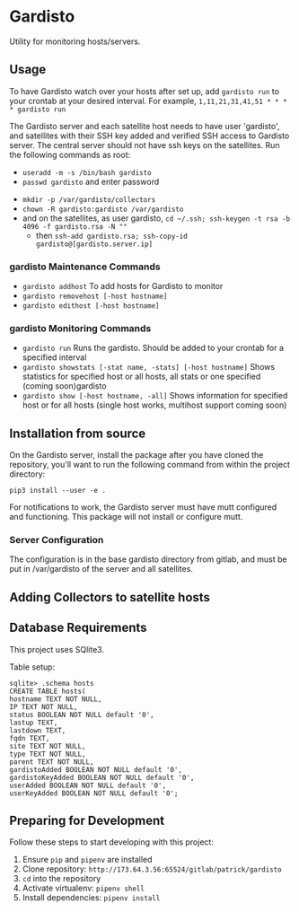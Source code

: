 Gardisto
======

Utility for monitoring hosts/servers.

## Usage

To have Gardisto watch over your hosts after set up, add `gardisto run` to your crontab at your desired interval.
    For example, `1,11,21,31,41,51 * * * * gardisto run`

The Gardisto server and each satellite host needs to have user 'gardisto', and satellites with their SSH key added and verified SSH access to Gardisto server. The central server should not have ssh keys on the satellites. Run the following commands as root:
 - `useradd -m -s /bin/bash gardisto`
 - `passwd gardisto` and enter password
<!--- - add this line to /etc/sshd_config:
    `Match User !root
        PasswordAuthentication no` ---->
 - `mkdir -p /var/gardisto/collectors`
 - `chown -R gardisto:gardisto /var/gardisto`
 - and on the satellites, as user gardisto, `cd ~/.ssh; ssh-keygen -t rsa -b 4096 -f gardisto.rsa -N ""`
   - then `ssh-add gardisto.rsa; ssh-copy-id gardisto@[gardisto.server.ip]`

### gardisto Maintenance Commands
 - `gardisto addhost` To add hosts for Gardisto to monitor
 - `gardisto removehost [-host hostname]`
 - `gardisto edithost [-host hostname]`

### gardisto Monitoring Commands
 - `gardisto run` Runs the gardisto. Should be added to your crontab for a specified interval
 - `gardisto showstats [-stat name, -stats] [-host hostname]` Shows statistics for specified host or all hosts, all stats or one specified (coming soon)gardisto
 - `gardisto show [-host hostname, -all]` Shows information for specified host or for all hosts (single host works, multihost support coming soon)

## Installation from source

On the Gardisto server, install the package after you have cloned the repository, you'll want to run the following command from within the project directory:

```
pip3 install --user -e .
```

For notifications to work, the Gardisto server must have mutt configured and functioning. This package will not install or configure mutt.

### Server Configuration

The configuration is in the base gardisto directory from gitlab, and must be put in /var/gardisto of the server and all satellites.

## Adding Collectors to satellite hosts

<!---- sar:
sudo apt-get install sysstat
(or)
yum install sysstat
(or)
rpm -ivh sysstat-10.0.0-1.i586.rpm ----->



## Database Requirements

This project uses SQlite3.

Table setup:

```
sqlite> .schema hosts
CREATE TABLE hosts(
hostname TEXT NOT NULL,
IP TEXT NOT NULL,
status BOOLEAN NOT NULL default '0',
lastup TEXT,
lastdown TEXT,
fqdn TEXT,
site TEXT NOT NULL,
type TEXT NOT NULL,
parent TEXT NOT NULL,
gardistoAdded BOOLEAN NOT NULL default '0',
gardistoKeyAdded BOOLEAN NOT NULL default '0',
userAdded BOOLEAN NOT NULL default '0',
userKeyAdded BOOLEAN NOT NULL default '0';
```

## Preparing for Development

Follow these steps to start developing with this project:

1. Ensure `pip` and `pipenv` are installed
2. Clone repository: `http://173.64.3.56:65524/gitlab/patrick/gardisto`
3. `cd` into the repository
4. Activate virtualenv: `pipenv shell`
5. Install dependencies: `pipenv install`

